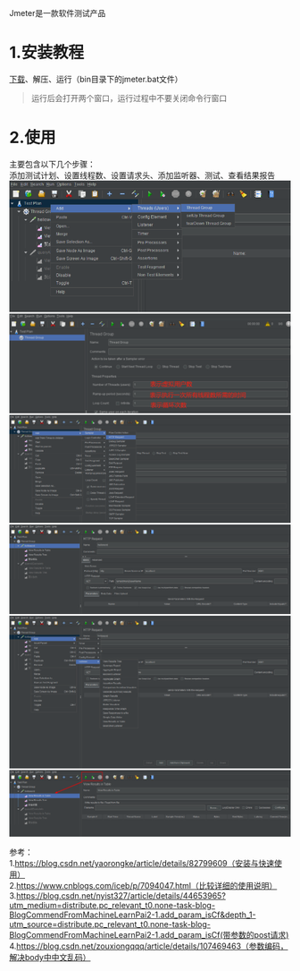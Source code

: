 Jmeter是一款软件测试产品  

1.安装教程  
=  
[下载](http://jmeter.apache.org/download_jmeter.cgi)、解压、运行（bin目录下的jmeter.bat文件）  
>运行后会打开两个窗口，运行过程中不要关闭命令行窗口  

2.使用  
=  
主要包含以下几个步骤：  
添加测试计划、设置线程数、设置请求头、添加监听器、测试、查看结果报告  
![设置线程组](../../../image/jmeter/测试计划添加线程组.png)  
![设置线程组参数](../../../image/jmeter/设置线程组参数.png)  
![添加请求头组件](../../../image/jmeter/添加请求头组件.png)  
![设置请求头参数](../../../image/jmeter/设置请求头参数.png)  
![添加监听器](../../../image/jmeter/添加监听器.png)  
![测试与查看结果](../../../image/jmeter/测试与查看结果.png)  





参考：  
1.https://blog.csdn.net/yaorongke/article/details/82799609（安装与快速使用）  
2.https://www.cnblogs.com/iceb/p/7094047.html（比较详细的使用说明）  
3.https://blog.csdn.net/nyist327/article/details/44653965?utm_medium=distribute.pc_relevant_t0.none-task-blog-BlogCommendFromMachineLearnPai2-1.add_param_isCf&depth_1-utm_source=distribute.pc_relevant_t0.none-task-blog-BlogCommendFromMachineLearnPai2-1.add_param_isCf(带参数的post请求)  
4.https://blog.csdn.net/zouxiongqqq/article/details/107469463（参数编码，解决body中中文乱码）